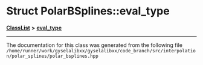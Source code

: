 

# Struct PolarBSplines::eval\_type



[**ClassList**](annotated.md) **>** [**eval\_type**](structPolarBSplines_1_1eval__type.md)







































































------------------------------
The documentation for this class was generated from the following file `/home/runner/work/gyselalibxx/gyselalibxx/code_branch/src/interpolation/polar_splines/polar_bsplines.hpp`

